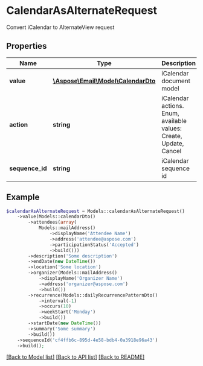 # CalendarAsAlternateRequest

Convert iCalendar to AlternateView request

## Properties
Name | Type | Description | Notes
---- | ---- | ----------- | -----
**value** | [**\Aspose\Email\Model\CalendarDto**](CalendarDto.md) | iCalendar document model | 
**action** | **string** | iCalendar actions. Enum, available values: Create, Update, Cancel | 
**sequence_id** | **string** | iCalendar sequence id | [optional] 



## Example
```php
$calendarAsAlternateRequest = Models::calendarAsAlternateRequest()
    ->value(Models::calendarDto()
        ->attendees(array(
            Models::mailAddress()
                ->displayName('Attendee Name')
                ->address('attendee@aspose.com')
                ->participationStatus('Accepted')
                ->build()))
        ->description('Some description')
        ->endDate(new DateTime())
        ->location('Some location')
        ->organizer(Models::mailAddress()
            ->displayName('Organizer Name')
            ->address('organizer@aspose.com')
            ->build())
        ->recurrence(Models::dailyRecurrencePatternDto()
            ->interval(-1)
            ->occurs(10)
            ->weekStart('Monday')
            ->build())
        ->startDate(new DateTime())
        ->summary('Some summary')
        ->build())
    ->sequenceId('cf4ffb6c-895d-4e58-bdb4-0a3918e96a43')
    ->build();
```


[[Back to Model list]](README.md#documentation-for-models) [[Back to API list]](README.md#documentation-for-api-endpoints) [[Back to README]](README.md)

